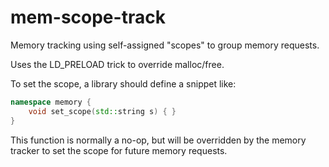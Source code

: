 # mem-scope-track
Memory tracking using self-assigned "scopes" to group memory requests.

Uses the LD_PRELOAD trick to override malloc/free.  

To set the scope, a library should define a snippet like:

```c++
namespace memory {
    void set_scope(std::string s) { }
}
```

This function is normally a no-op, but will be overridden by
the memory tracker to set the scope for future memory requests.
